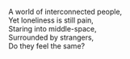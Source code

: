 A world of interconnected people,  
Yet loneliness is still pain,  
Staring into middle-space,  
Surrounded by strangers,  
Do they feel the same?
